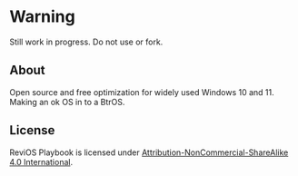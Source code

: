 # Warning

Still work in progress. Do not use or fork.
## About

Open source and free optimization for widely used Windows 10 and 11. Making an ok OS in to a BtrOS.

## License

ReviOS Playbook is licensed under [Attribution-NonCommercial-ShareAlike 4.0 International](https://creativecommons.org/licenses/by-nc-sa/4.0/).